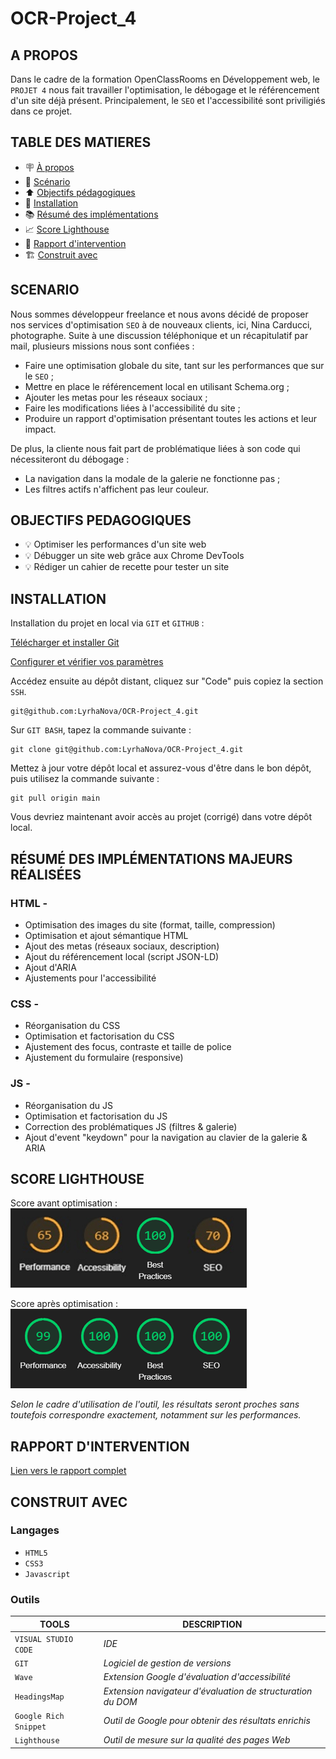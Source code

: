 # OCR-Project_4

## A PROPOS

Dans le cadre de la formation OpenClassRooms en Développement web, le ``PROJET 4`` nous fait travailler l'optimisation, le débogage et le référencement d'un site déjà présent. Principalement, le ``SEO`` et l'accessibilité sont priviligiés dans ce projet.

## TABLE DES MATIERES

- 🪧 [À propos](#a-propos)
- 📄 [Scénario](#scenario)
- ⬆️ [Objectifs pédagogiques](#objectifs-pedagogiques)
- 🚀 [Installation](#installation)
- 📚 [Résumé des implémentations](#résumé-des-implémentations-majeurs-réalisées)
- 📈 [Score Lighthouse](#score-lighthouse)
- 📖 [Rapport d'intervention](#rapport-dintervention)
- 🏗️ [Construit avec](#construit-avec)

## SCENARIO

Nous sommes développeur freelance et nous avons décidé de proposer nos services d'optimisation ``SEO`` à de nouveaux clients, ici, Nina Carducci, photographe. Suite à une discussion téléphonique et un récapitulatif par mail, plusieurs missions nous sont confiées :

- Faire une optimisation globale du site, tant sur les performances que sur le ``SEO`` ;
- Mettre en place le référencement local en utilisant Schema.org ;
- Ajouter les metas pour les réseaux sociaux ;
- Faire les modifications liées à l'accessibilité du site ;
- Produire un rapport d'optimisation présentant toutes les actions et leur impact.

De plus, la cliente nous fait part de problématique liées à son code qui nécessiteront du débogage :

- La navigation dans la modale de la galerie ne fonctionne pas ;
- Les filtres actifs n'affichent pas leur couleur.

## OBJECTIFS PEDAGOGIQUES

- 💡 Optimiser les performances d'un site web
- 💡 Débugger un site web grâce aux Chrome DevTools
- 💡 Rédiger un cahier de recette pour tester un site

## INSTALLATION

Installation du projet en local via ``GIT`` et ``GITHUB`` :

[Télécharger et installer Git](https://git-scm.com/)

[Configurer et vérifier vos paramètres](https://git-scm.com/book/fr/v2/D%C3%A9marrage-rapide-Param%C3%A9trage-%C3%A0-la-premi%C3%A8re-utilisation-de-Git)

Accédez ensuite au dépôt distant, cliquez sur "Code" puis copiez la section ``SSH``.

```terminal
git@github.com:LyrhaNova/OCR-Project_4.git
```

Sur ``GIT BASH``, tapez la commande suivante :

```terminal
git clone git@github.com:LyrhaNova/OCR-Project_4.git
```

Mettez à jour votre dépôt local et assurez-vous d'être dans le bon dépôt, puis utilisez la commande suivante :

```terminal
git pull origin main
```

Vous devriez maintenant avoir accès au projet (corrigé) dans votre dépôt local.

## RÉSUMÉ DES IMPLÉMENTATIONS MAJEURS RÉALISÉES

### HTML -

- Optimisation des images du site (format, taille, compression)
- Optimisation et ajout sémantique HTML
- Ajout des metas (réseaux sociaux, description)
- Ajout du référencement local (script JSON-LD)
- Ajout d'ARIA
- Ajustements pour l'accessibilité

### CSS -

- Réorganisation du CSS
- Optimisation et factorisation du CSS
- Ajustement des focus, contraste et taille de police
- Ajustement du formulaire (responsive)

### JS -

- Réorganisation du JS
- Optimisation et factorisation du JS
- Correction des problématiques JS (filtres & galerie)
- Ajout d'event "keydown" pour la navigation au clavier de la galerie & ARIA
  
## SCORE LIGHTHOUSE

Score avant optimisation :\
![Score_before](https://raw.githubusercontent.com/LyrhaNova/OCR-Project_4/main/assets/docs/lighthouse_before.png)

Score après optimisation :\
![Score_after](https://raw.githubusercontent.com/LyrhaNova/OCR-Project_4/main/assets/docs/lighthouse_after.png)

_Selon le cadre d'utilisation de l'outil, les résultats seront proches sans toutefois correspondre exactement, notamment sur les performances._

## RAPPORT D'INTERVENTION

[Lien vers le rapport complet](https://github.com/LyrhaNova/OCR-Project_4/blob/main/assets/docs/Rapport_Complet_072024.pdf)

## CONSTRUIT AVEC

### Langages

- ``HTML5``
- ``CSS3``
- ``Javascript``

### Outils

| TOOLS                  | DESCRIPTION                                    |
|------------------------|------------------------------------------------|
| ``VISUAL STUDIO CODE`` | _IDE_                                          |
| ``GIT``                | _Logiciel de gestion de versions_              |
| ``Wave``               | _Extension Google d'évaluation d'accessibilité_|
| ``HeadingsMap``        | _Extension navigateur d'évaluation de structuration du DOM_                                                                      |
| ``Google Rich Snippet``| _Outil de Google pour obtenir des résultats enrichis_ |
| ``Lighthouse``         | _Outil de mesure sur la qualité des pages Web_ |

